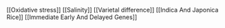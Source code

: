 [[Oxidative stress]]
[[Salinity]]
[[Varietal difference]]
[[Indica And Japonica Rice]]
[[Immediate Early And Delayed Genes]]
